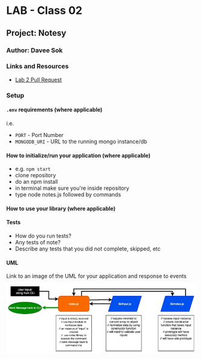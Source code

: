# LAB - Class 02

## Project: Notesy

### Author: Davee Sok

### Links and Resources

- [Lab 2 Pull Request](https://github.com/davee-401-advanced-javascript/notes/pull/2)
<!-- - [ci/cd](http://xyz.com) (GitHub Actions)
- [back-end server url](http://xyz.com) (when applicable)
- [front-end application](http://xyz.com) (when applicable) -->

### Setup

#### `.env` requirements (where applicable)

i.e.

- `PORT` - Port Number
- `MONGODB_URI` - URL to the running mongo instance/db

#### How to initialize/run your application (where applicable)

- e.g. `npm start`
- clone repository
- do an npm install
- in terminal make sure you're inside repository
- type node notes.js followed by commands

#### How to use your library (where applicable)

#### Tests

- How do you run tests?
- Any tests of note?
- Describe any tests that you did not complete, skipped, etc

#### UML

Link to an image of the UML for your application and response to events

![Lab1-UMl](images/Class1-UML.jpg)
